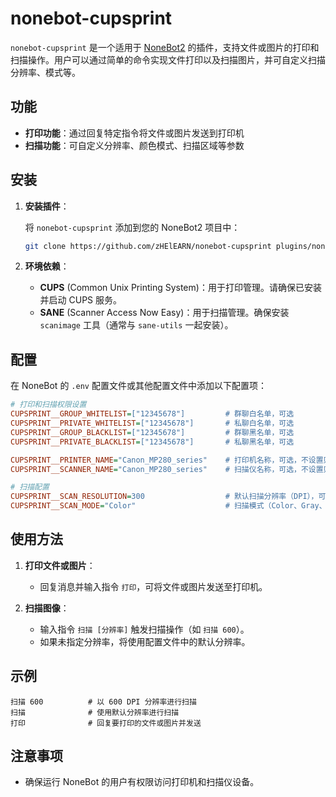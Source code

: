 # nonebot-cupsprint

`nonebot-cupsprint` 是一个适用于 [NoneBot2](https://github.com/nonebot/nonebot2) 的插件，支持文件或图片的打印和扫描操作。用户可以通过简单的命令实现文件打印以及扫描图片，并可自定义扫描分辨率、模式等。

## 功能

-   **打印功能**：通过回复特定指令将文件或图片发送到打印机
-   **扫描功能**：可自定义分辨率、颜色模式、扫描区域等参数

## 安装

1. **安装插件**：

    将 `nonebot-cupsprint` 添加到您的 NoneBot2 项目中：

    ```bash
    git clone https://github.com/zHElEARN/nonebot-cupsprint plugins/nonebot-cupsprint
    ```

2. **环境依赖**：

    - **CUPS** (Common Unix Printing System)：用于打印管理。请确保已安装并启动 CUPS 服务。
    - **SANE** (Scanner Access Now Easy)：用于扫描管理。确保安装 `scanimage` 工具（通常与 `sane-utils` 一起安装）。

## 配置

在 NoneBot 的 `.env` 配置文件或其他配置文件中添加以下配置项：

```ini
# 打印和扫描权限设置
CUPSPRINT__GROUP_WHITELIST=["12345678"]         # 群聊白名单，可选
CUPSPRINT__PRIVATE_WHITELIST=["12345678"]       # 私聊白名单，可选
CUPSPRINT__GROUP_BLACKLIST=["12345678"]         # 群聊黑名单，可选
CUPSPRINT__PRIVATE_BLACKLIST=["12345678"]       # 私聊黑名单，可选

CUPSPRINT__PRINTER_NAME="Canon_MP280_series"    # 打印机名称，可选，不设置则使用默认打印机
CUPSPRINT__SCANNER_NAME="Canon_MP280_series"    # 扫描仪名称，可选，不设置则使用默认扫描仪

# 扫描配置
CUPSPRINT__SCAN_RESOLUTION=300                  # 默认扫描分辨率（DPI），可选
CUPSPRINT__SCAN_MODE="Color"                    # 扫描模式（Color、Gray、Lineart），可选
```

## 使用方法

1. **打印文件或图片**：

    - 回复消息并输入指令 `打印`，可将文件或图片发送至打印机。

2. **扫描图像**：
    - 输入指令 `扫描 [分辨率]` 触发扫描操作（如 `扫描 600`）。
    - 如果未指定分辨率，将使用配置文件中的默认分辨率。

## 示例

```plaintext
扫描 600          # 以 600 DPI 分辨率进行扫描
扫描              # 使用默认分辨率进行扫描
打印              # 回复要打印的文件或图片并发送
```

## 注意事项

-   确保运行 NoneBot 的用户有权限访问打印机和扫描仪设备。
